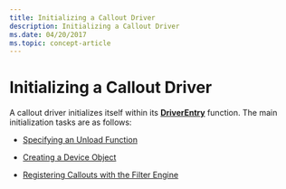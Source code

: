 ```yaml
---
title: Initializing a Callout Driver
description: Initializing a Callout Driver
ms.date: 04/20/2017
ms.topic: concept-article
---
```


# Initializing a Callout Driver


A callout driver initializes itself within its [**DriverEntry**](/windows-hardware/drivers/ddi/wdm/nc-wdm-driver_initialize) function. The main initialization tasks are as follows:

-   [Specifying an Unload Function](specifying-an-unload-function.md)

-   [Creating a Device Object](creating-a-device-object.md)

-   [Registering Callouts with the Filter Engine](registering-callouts-with-the-filter-engine.md)

 

